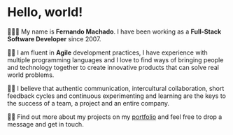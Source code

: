 # Hello, world!

🧑🏽‍💻 My name is **Fernando Machado**. I have been working as a **Full-Stack Software Developer** since 2007.

🤲🏽 I am fluent in **Agile** development practices, I have experience with multiple programming languages and I love to find ways of bringing people and technology together to create innovative products that can solve real world problems.

🙌🏽 I believe that authentic communication, intercultural collaboration, short feedback cycles and continuous experimenting and learning are the keys to the success of a team, a project and an entire company.

🫶🏽 Find out more about my projects on my [portfolio](https://fer-nando-machado.github.io/) and feel free to drop a message and get in touch.
